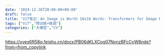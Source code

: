 ```yaml
---
date: '2024-12-26T20:00:00+08:00'
draft: false
title: 'ViT笔记：An Image is Worth 16x16 Words: Transformers for Image Recognition at Scale'
tags: ["ViT","预训练+微调"]
categories: ["大模型","CV"]
---
```


https://xves6ft58q.feishu.cn/docx/PB06dKLXCog07NxnzBFcCvW8nde?from=from_copylink
